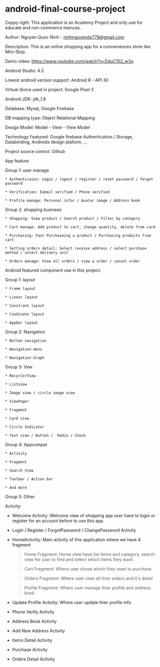 # android-final-course-project

Coppy right: This application is an Academy Project and only use for educate and non-commerce lisences.

Author: Nguyen Quoc Ninh - ninhnguyendx779@gmail.com

Description: This is an online shopping app for a convienences store like Mini-Stop.

Demo video: https://www.youtube.com/watch?v=DduC152_w3o 

Android Studio: 4.3

Lowest android verison support: Android R - API 30

Virtual divice used in project: Google Pixel 3

Android JDK: jdk_1.8

Database: Mysql, Google Firebase

DB mapping type: Object Relational Mapping

Design Model: Model - View - View Model

Technology Featured: Google firebase Authentication / Storage, Databinding, Androidx design plaform, ...

Project source control: Github

App feature

  Group 1: user manage 
    
    * Authenticaion: Login / logout / register / reset password / forgot password
    
    * Verification: Eamail verified / Phone verified
    
    * Profile manage: Personal infor / Avatar image / Address book
  
  Group 2: shopping business 
    
    * Shopping: View product / Search product / Filter by category
    
    * Cart manage: Add product to cart, change quantity, delete from card
    
    * Purchasing: Fast Purchaseing a product / Purchasing products from cart
    
    * Setting orders detail: Select receive address / select purchase method / select delivery unit
    
    * Orders manage: View all orders / view a order / cancel order

Android featured component use in this project:

  Group 1: layout
    
    * Frame layout 
    
    * Linear layout 
    
    * Constrant layout
    
    * Coodinate layout
    
    * Appbar layout 

  Group 2: Navigation 
    
    * Botton navigation 
    
    * Navigation menu 
    
    * Navigation Graph 

  Group 3: Vew 
    
    * RecyclerView 
    
    * Listview 
    
    * Image view / circle image view
    
    * ViewPager 
    
    * Fragment 
    
    * Card view 
    
    * Circle Indicator 
    
    * Text view / Button /  Radio / Check

  Group 4: Appcompat 
    
    * Activity 
    
    * Fragment 
    
    * Search View 
    
    * Toolbar / Action bar
    
    * And more

  Group 5: Other 

Activity:
  
  * Welcome Activity: Welcome view of shopping app user have to login or register for an account before to use this app.
 
  * Login / Register / ForgotPassword / ChangePassword Activity
 
  * HomeActiviity: Main activity of this application where we have 4 fragment
    
    > Home Fragment: Home view have list items and category, search view for user to find and select which items they want.
    
    > Cart Fragment: Where user chose which they want to purchase
    
    > Orders Fragment: Where user view all thier orders and it's detail
    
    > Profile Fragment: Where user manage thier profile and address book
  
  * Update Profile Activity: Where user update thier profile info
  
  * Phone Verify Activity 
  
  * Address Book Activity
  
  * Add New Address Activity
  
  * Items Detail Activity 
  
  * Purchase Activity
  
  * Orders Detail Activity 
  

